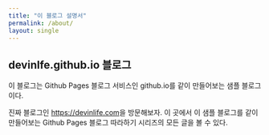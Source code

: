 ```yaml
---
title: "이 블로그 설명서"
permalink: /about/
layout: single
---
```


  ## devinlfe.github.io 블로그

  이 블로그는 Github Pages 블로그 서비스인 github.io를 같이 만들어보는 샘플 블로그이다.

  진짜 블로그인 <https://devinlife.com>을 방문해보자.
 이 곳에서 이 샘플 블로그를 같이 만들어보는 Github Pages 블로그 따라하기 시리즈의
 모든 글을 볼 수 있다.